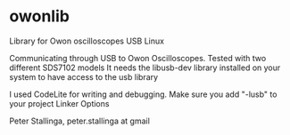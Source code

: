 # owonlib
Library for Owon oscilloscopes USB Linux

Communicating through USB to Owon Oscilloscopes. Tested with two different SDS7102 models
It needs the libusb-dev library installed on your system to have access to the usb library

I used CodeLite for writing and debugging. Make sure you add "-lusb" to your project Linker Options

Peter Stallinga, peter.stallinga at gmail
